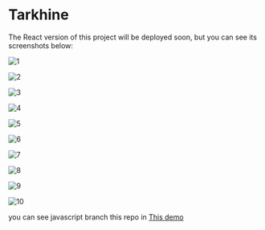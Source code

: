 # Tarkhine

The React version of this project will be deployed soon, but you can see its screenshots below:

![1](https://github.com/user-attachments/assets/ea2fae37-a6db-4b7c-ae8d-12d317aa9054)

![2](https://github.com/user-attachments/assets/91c1273d-b0c7-4f89-803f-84e187b048ac)

![3](https://github.com/user-attachments/assets/bc6c3950-c677-4b00-88ae-dcfc63961ebd)

![4](https://github.com/user-attachments/assets/c0ea4e76-ebe8-45d5-bab7-41af600f8f6d)

![5](https://github.com/user-attachments/assets/62e5c20b-73bd-4a65-9916-a1ce17567936)

![6](https://github.com/user-attachments/assets/ad4b64b7-3b52-4905-96b8-1936208fb6c8)

![7](https://github.com/user-attachments/assets/18ba4aa3-a843-4316-ad0d-367ebc38f95f)

![8](https://github.com/user-attachments/assets/13b164b8-e6d1-458a-a4c3-a3422c27e491)

![9](https://github.com/user-attachments/assets/06897a68-fa14-4f2b-bcdf-655ea8a00dae)

![10](https://github.com/user-attachments/assets/64a60704-1dfb-4769-902c-36a7d9be08b3)

you can see javascript branch this repo in [This demo](https://hhznmrnayeri.github.io/Tarkhine/JavaScript/public/index.html)
